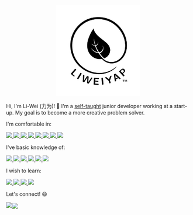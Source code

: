 <p align="center">
  <img height="250" src="https://github.com/liweiyap/liweiyap/blob/master/logo-black-background-white-bigger.png">
</p>

Hi, I'm Li-Wei (力为)! :wave: I'm a [self-taught](https://www.quora.com/What-does-it-mean-to-be-a-self-taught-programmer#:~:text=It%20means%20that%20you%20did%20not%20go%20to%20college%20for%20Computer%20Science.&text=However%2C%20whether%20you%20are%20a,taught%20to%20you%20in%20school.) junior developer working at a start-up. My goal is to become a more creative problem solver.

I'm comfortable in:
<p float="left">
  <a href="https://en.cppreference.com/w/">
    <img src="https://cdn.jsdelivr.net/npm/simple-icons@3.1.0/icons/cplusplus.svg" height="40"/>
  </a>
  <a href="https://cmake.org/">
    <img src="https://cdn.jsdelivr.net/npm/simple-icons@3.1.0/icons/cmake.svg" height="40"/>
  </a>
  <a href="https://www.qt.io/">
    <img src="https://cdn.jsdelivr.net/npm/simple-icons@3.1.0/icons/qt.svg" height="40"/>
  </a>
  <a href="https://www.python.org/">
    <img src="https://cdn.jsdelivr.net/npm/simple-icons@3.1.0/icons/python.svg" height="40"/>
  </a>
  <a href="https://www.gnu.org/software/bash/">
    <img src="https://cdn.jsdelivr.net/npm/simple-icons@3.1.0/icons/gnubash.svg" height="40"/>
  </a>
  <a href="https://www.r-project.org/">
    <img src="https://cdn.jsdelivr.net/npm/simple-icons@3.1.0/icons/r.svg" height="40"/>
  </a>
  <a href="https://uk.mathworks.com/products/matlab.html">
    <img src="https://cdn.jsdelivr.net/npm/simple-icons@3.1.0/icons/mathworks.svg" height="40"/>
  </a>
  <a href="https://www.linux.org/">
    <img src="https://cdn.jsdelivr.net/npm/simple-icons@3.1.0/icons/linux.svg" height="40"/>
  </a>
</p>

I've basic knowledge of:
<p float="left">
  <a href="https://www.raspberrypi.org/">
    <img src="https://cdn.jsdelivr.net/npm/simple-icons@3.1.0/icons/raspberrypi.svg" height="40"/>
  </a>
  <a href="https://www.w3.org/Style/CSS/">
    <img src="https://cdn.jsdelivr.net/npm/simple-icons@3.1.0/icons/css3.svg" height="40"/>
  </a>
  <a href="https://jekyllrb.com/">
    <img src="https://cdn.jsdelivr.net/npm/simple-icons@3.1.0/icons/jekyll.svg" height="40"/>
  </a>
  <a href="https://www.mysql.com/">
    <img src="https://cdn.jsdelivr.net/npm/simple-icons@3.1.0/icons/mysql.svg" height="40"/>
  </a>
  <a href="https://inkscape.org/">
    <img src="https://cdn.jsdelivr.net/npm/simple-icons@3.1.0/icons/inkscape.svg" height="40"/>
  </a>
  <a href="https://www.latex-project.org/">
    <img src="https://cdn.jsdelivr.net/npm/simple-icons@3.1.0/icons/latex.svg" height="40"/>
  </a>
</p>

I wish to learn:
<p float="left">
  <a href="https://swift.org/">
    <img src="https://cdn.jsdelivr.net/npm/simple-icons@3.1.0/icons/swift.svg" height="40"/>
  </a>
  <a href="https://www.java.com/en/">
    <img src="https://cdn.jsdelivr.net/npm/simple-icons@3.1.0/icons/java.svg" height="40"/>
  </a>
  <a href="https://en.wikipedia.org/wiki/JavaScript">
    <img src="https://cdn.jsdelivr.net/npm/simple-icons@3.1.0/icons/javascript.svg" height="40"/>
  </a>
  <a href="https://developer.android.com/studio">
    <img src="https://cdn.jsdelivr.net/npm/simple-icons@3.1.0/icons/androidstudio.svg" height="40"/>
  </a>
</p>

Let's connect! :smile:
<p float="left">
  <a href="mailto:liweiyap@gmail.com">
    <img align="left" height="40" src="https://cdn.jsdelivr.net/npm/simple-icons@v3/icons/gmail.svg"/>
  </a>
  <a href="https://www.linkedin.com/in/liweiyap/">
    <img align="center" height="40" src="https://cdn.jsdelivr.net/npm/simple-icons@v3/icons/linkedin.svg"/>
  </a>
</p>
